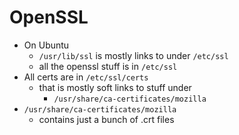 # OpenSSL

* On Ubuntu
    * `/usr/lib/ssl` is mostly links to under `/etc/ssl`
    * all the openssl stuff is in `/etc/ssl`
* All certs are in `/etc/ssl/certs`
	* that is mostly soft links to stuff under
		* `/usr/share/ca-certificates/mozilla`
* `/usr/share/ca-certificates/mozilla`
	* contains just a bunch of .crt files
